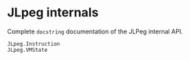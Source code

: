 # JLpeg internals

Complete `docstring` documentation of the JLPeg internal API.


```@docs
JLpeg.Instruction
JLpeg.VMState
```